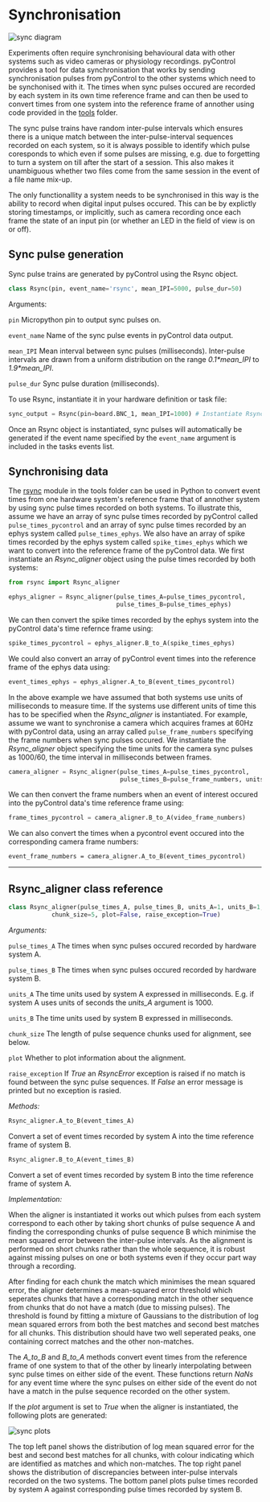 # Synchronisation

![sync diagram](../media/hardware/sync-diagram.jpg)

Experiments often require synchronising behavioural data with other systems such as video cameras or physiology recordings.  pyControl provides a tool for data synchronisation that works by sending synchronisation pulses from pyControl to the other systems which need to be synchonised with it. The times when sync pulses occured are recorded by each system in its own time reference frame and can then be used to convert times from one system into the reference frame of annother using code provided in the [tools](https://bitbucket.org/takam/pycontrol/src/default/tools/) folder.

The sync pulse trains have random inter-pulse intervals which ensures there is a unique match between the inter-pulse-interval sequences recorded on each system, so it is always possible to identify which pulse coresponds to which even if some pulses are missing, e.g. due to forgetting to turn a system on till after the start of a session.  This also makes it unambiguous whether two files come from the same session in the event of a file name mix-up.

The only functionallity a system needs to be synchronised in this way is the ability to record  when digital input pulses occured.  This can be by explictly storing timestamps, or implicitly, such as camera recording once each frame the state of an input pin (or whether an LED in the field of view is on or off).

## Sync pulse generation

Sync pulse trains are generated by pyControl using the Rsync object.


```python 
class Rsync(pin, event_name='rsync', mean_IPI=5000, pulse_dur=50)
```

Arguments:

`pin` Micropython pin to output sync pulses on.

`event_name` Name of the sync pulse events in pyControl data output.

`mean_IPI` Mean interval between sync pulses (milliseconds).  Inter-pulse intervals are drawn from a uniform distribution on the range *0.1\*mean_IPI* to *1.9\*mean_IPI*.

`pulse_dur` Sync pulse duration (milliseconds).

To use Rsync, instantiate it in your hardware definition or task file:

```python
sync_output = Rsync(pin=board.BNC_1, mean_IPI=1000) # Instantiate Rsync object on breakout board BNC_1
```

Once an Rsync object is instantiated, sync pulses will automatically be generated if the event name specified by the `event_name` argument is included in the tasks events list.

## Synchronising data

The [rsync](https://bitbucket.org/takam/pycontrol/src/default/tools/rsync.py) module in the tools folder can be used in Python to convert event times from one hardware system's reference frame that of annother system by using sync pulse times recorded on both systems.  To illustrate this, assume we have an array of sync pulse times recorded by pyControl called `pulse_times_pycontrol` and an array of sync pulse times recorded by an ephys system called `pulse_times_ephys`.  We also have an array of spike times recorded by the ephys system called `spike_times_ephys` which we want to convert into the reference frame of the pyControl data.  We first instantiate an *Rsync_aligner* object using the pulse times recorded by both systems:

```python
from rsync import Rsync_aligner

ephys_aligner = Rsync_aligner(pulse_times_A=pulse_times_pycontrol, 
	                          pulse_times_B=pulse_times_ephys)
```

We can then convert the spike times recorded by the ephys system into the pyControl data's time refernce frame using:

```python
spike_times_pycontrol = ephys_aligner.B_to_A(spike_times_ephys)
```

We could also convert an array of pyControl event times into the reference frame of the ephys data using:

```python
event_times_ephys = ephys_aligner.A_to_B(event_times_pycontrol)
```

In the above example we have assumed that both systems use units of milliseconds to measure time.  If the systems use different units of time this has to be specified when the *Rsync_aligner* is instantiated.  For example, assume we want to synchronise a camera which acquires frames at 60Hz with pyControl data, using an array called `pulse_frame_numbers` specifying the frame numbers when sync pulses occured. We instantiate the *Rsync_aligner* object specifying the time units for the camera sync pulses as 1000/60, the time interval in milliseconds between frames.

```python
camera_aligner = Rsync_aligner(pulse_times_A=pulse_times_pycontrol, 
	                           pulse_times_B=pulse_frame_numbers, units_B=1000/60)
```

We can then convert the frame numbers when an event of interest occured into the pyControl data's time reference frame using:

```python
frame_times_pycontrol = camera_aligner.B_to_A(video_frame_numbers)
```

We can also convert the times when a pycontrol event occured into the corresponding camera frame numbers:

```pyton
event_frame_numbers = camera_aligner.A_to_B(event_times_pycontrol)
```

---

## Rsync_aligner class reference

```python 
class Rsync_aligner(pulse_times_A, pulse_times_B, units_A=1, units_B=1, 
            chunk_size=5, plot=False, raise_exception=True)
```

*Arguments:*

`pulse_times_A` The times when sync pulses occured recorded by hardware system A.

`pulse_times_B` The times when sync pulses occured recorded by hardware system B.

`units_A` The time units used by system A expressed in milliseconds.  E.g. if system A uses units of seconds the *units_A* argument is 1000.  

`units_B` The time units used by system B expressed in milliseconds.

`chunk_size` The length of pulse sequence chunks used for alignment, see below.

`plot` Whether to plot information about the alignment.

`raise_exception` If *True* an *RsyncError* exception is raised if no match is found between the sync pulse sequences.  If *False* an error message is printed but no exception is rasied.

*Methods:*

```python 
Rsync_aligner.A_to_B(event_times_A)
```
Convert a set of event times recorded by system A into the time reference frame of system B.

```python 
Rsync_aligner.B_to_A(event_times_B)
```
Convert a set of event times recorded by system B into the time reference frame of system A.

*Implementation:*

When the aligner is instantiated it works out which pulses from each system correspond to each other by taking short chunks of pulse sequence A and finding the corresponding chunks of pulse sequence B which minimise the mean squared error between the inter-pulse intervals.  As the alignment is performed on short chunks rather than the whole sequence, it is robust against missing pulses on one or both systems even if they occur part way through a recording.  

After finding for each chunk the match which minimises the mean squared error,  the aligner determines a mean-squared error threshold which seperates chunks that have a corresponding match in the other sequence from chunks that do not have a match (due to missing pulses).  The threshold is found by fitting a mixture of Gaussians to the distribution of log mean squared errors from both the best matches and second best matches for all chunks.  This distribution should have two well seperated peaks, one containing correct matches and the other non-matches.

The *A_to_B* and *B_to_A* methods convert event times from the reference frame of one system to that of the other by linearly interpolating between sync pulse times on either side of the event.  These functions return *NaNs* for any event time where the sync pulses on either side of the event do not have a match in the pulse sequence recorded on the other system.

If the *plot* argument is set to *True* when the aligner is instantiated, the following plots are generated:

![sync plots](../media/hardware/sync-plots.jpg)

The top left panel shows the distribution of log mean squared error for the best and second best matches for all chunks, with colour indicating which are identified as matches and which non-matches.  The top right panel shows the distribution of discrepancies between inter-pulse intervals recorded on the two systems. The bottom panel plots pulse times recorded by system A against corresponding pulse times recorded by system B.